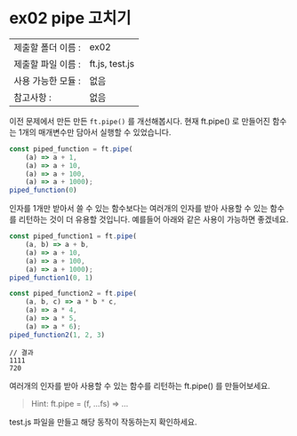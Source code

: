 # ex02 pipe 고치기
|                      |                       |
| --------------------| --------------------- |
|   제출할 폴더 이름 :   |  ex02                |
|   제출할 파일 이름 :   |  ft.js, test.js       |
|   사용 가능한 모듈 :	 |  없음             |
|   참고사항 :			|  없음             |

이전 문제에서 만든 만든 `ft.pipe()` 를 개선해봅시다. 현재 ft.pipe() 로 만들어진 함수는 1개의 매개변수만 담아서 실행할 수 있었습니다. 

```javascript
const piped_function = ft.pipe(
	(a) => a + 1, 
	(a) => a + 10, 
	(a) => a + 100, 
	(a) => a + 1000);
piped_function(0)
```

인자를 1개만 받아서 쓸 수 있는 함수보다는 여러개의 인자를 받아 사용할 수 있는 함수를 리턴하는 것이 더 유용할 것입니다. 예를들어 아래와 같은 사용이 가능하면 좋겠네요.

```javascript
const piped_function1 = ft.pipe(
	(a, b) => a + b, 
	(a) => a + 10, 
	(a) => a + 100, 
	(a) => a + 1000);
piped_function1(0, 1)

const piped_function2 = ft.pipe(
	(a, b, c) => a * b * c, 
	(a) => a * 4, 
	(a) => a * 5, 
	(a) => a * 6);
piped_function2(1, 2, 3)
```
```
// 결과
1111
720
```

여러개의 인자를 받아 사용할 수 있는 함수를 리턴하는 ft.pipe() 를 만들어보세요.

> Hint: ft.pipe = (f, ...fs) => ...

test.js 파일을 만들고 해당 동작이 작동하는지 확인하세요.